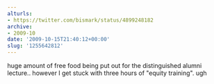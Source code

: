 ```yaml
---
alturls:
- https://twitter.com/bismark/status/4899248182
archive:
- 2009-10
date: '2009-10-15T21:40:12+00:00'
slug: '1255642812'
---
```


huge amount of free food being put out for the distinguished alumni lecture.. however I get stuck with three hours of "equity training". ugh

